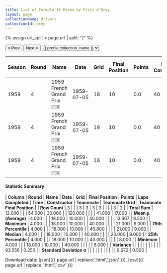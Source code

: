 ```yaml
---
title: List of Formula 1® Races by Fritz d'Orey
layout: page
collectionName: drivers
collectionId: orey
---
```


{% assign url_split = page.url | split: "/" %}
<div id="collection-navigation">
<button onclick="selector.options[selector.selectedIndex-1].value && (window.location = selector.options[selector.selectedIndex-1].value);">&lt; Prev</button>
<button onclick="selector.options[selector.selectedIndex+1].value && (window.location = selector.options[selector.selectedIndex+1].value);">Next &gt;</button>
<select id="selector" onchange="this.options[this.selectedIndex].value && (window.location = this.options[this.selectedIndex].value);">
  {% for collectionId in site.data[page.collectionName].refs %}
    {% if collectionId == page.collectionId %}
      {% assign selected = "selected" %}
    {% else %}
      {% assign selected = "" %}
    {% endif %}
    {% assign profile = site.data[page.collectionName][collectionId].profile %}
    <option value="/f1/{{ page.collectionName }}/{{ collectionId }}/{{ url_split[4] }}" {{ selected }}>{{ profile.collection_name }}</option>
  {% endfor %}
</select>
</div>

| Season | Round | Name | Date | Grid | Final Position | Points | Laps Completed | Time | Constructor | Teammate | Teammate Grid | Teammate Final Position |
|--|--|--|--|--|--|--|--|--|--|--|--|--|
| 1959 | 4 | 1959 French Grand Prix 🇫🇷 | 1959-07-05 | 18 | 10 | 0.0 | 40 |   | Maserati 🇮🇹 | [Giorgio Scarlatti 🇮🇹](/f1/drivers/scarlatti) | 21 | 8 |
| 1959 | 4 | 1959 French Grand Prix 🇫🇷 | 1959-07-05 | 18 | 10 | 0.0 | 40 |   | Maserati 🇮🇹 | [Carel Godin de Beaufort 🇳🇱](/f1/drivers/beaufort) | 20 | 9 |
| 1959 | 4 | 1959 French Grand Prix 🇫🇷 | 1959-07-05 | 18 | 10 | 0.0 | 40 |   | Maserati 🇮🇹 | [Azdrubal Fontes 🇺🇾](/f1/drivers/fontes) | 0 | W |

#### Statistic Summary

| **Column** | **Round** | **Name** | **Date** | **Grid** | **Final Position** | **Points** | **Laps Completed** | **Time** | **Constructor** | **Teammate** | **Teammate Grid** | **Teammate Final Position** |
| **Row Count** | 3 |  |  | 3 | 3 | 3 | 3 |  |  |  | 3 | 2 |
| **Total Sum** | 12.000 |  |  | 54.000 | 30.000 |  | 120.000 |  |  |  | 41.000 | 17.000 |
| **Mean μ (Average)** | 4.000 |  |  | 18.000 | 10.000 |  | 40.000 |  |  |  | 13.667 | 8.500 |
| **Maximum** | 4.000 |  |  | 18.000 | 10.000 |  | 40.000 |  |  |  | 21.000 | 9.000 |
| **75th Percentile** | 4.000 |  |  | 18.000 | 10.000 |  | 40.000 |  |  |  | 21.000 | 9.000 |
| **Median** | 4.000 |  |  | 18.000 | 10.000 |  | 40.000 |  |  |  | 20.000 | 9.000 |
| **25th Percentile** | 4.000 |  |  | 18.000 | 10.000 |  | 40.000 |  |  |  |  | 8.000 |
| **Minimum** | 4.000 |  |  | 18.000 | 10.000 |  | 40.000 |  |  |  |  | 8.000 |
| **Variance** |  |  |  |  |  |  |  |  |  |  | 93.556 | 0.250 |
| **Standard Deviation σ** |  |  |  |  |  |  |  |  |  |  | 9.672 | 0.500 |

Download data: [json]({{ page.url | replace:'.html','.json' }}), [csv]({{ page.url | replace:'.html','.csv' }})
